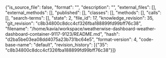 {"is_source_file": false, "format": "", "description": "", "external_files": [], "external_methods": [], "published": [], "classes": [], "methods": [], "calls": [], "search-terms": [], "state": 2, "file_id": 17, "knowledge_revision": 35, "git_revision": "c8b34800c8dcc4cf326fba188899fd99bff76c38", "filename": "/home/kavia/workspace/weatherwise-dashboard-weather-dashboard-container-9117-9123/README.md", "hash": "d2ba5be03ea08dd4075a23b731bc64e5", "format-version": 4, "code-base-name": "default", "revision_history": [{"35": "c8b34800c8dcc4cf326fba188899fd99bff76c38"}]}